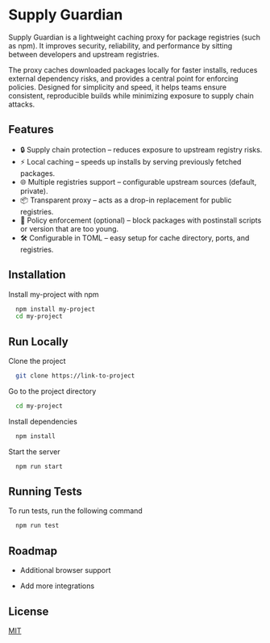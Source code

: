 
# Supply Guardian

Supply Guardian is a lightweight caching proxy for package registries (such as npm). It improves security, reliability, and performance by sitting between developers and upstream registries.

The proxy caches downloaded packages locally for faster installs, reduces external dependency risks, and provides a central point for enforcing policies. Designed for simplicity and speed, it helps teams ensure consistent, reproducible builds while minimizing exposure to supply chain attacks.

## Features

- 🔒 Supply chain protection – reduces exposure to upstream registry risks.
- ⚡ Local caching – speeds up installs by serving previously fetched packages.
- 🌐 Multiple registries support – configurable upstream sources (default, private).
- 📦 Transparent proxy – acts as a drop-in replacement for public registries.
- 📑 Policy enforcement (optional) – block packages with postinstall scripts or version that are too young.
- 🛠️ Configurable in TOML – easy setup for cache directory, ports, and registries.


## Installation

Install my-project with npm

```bash
  npm install my-project
  cd my-project
```
    
## Run Locally

Clone the project

```bash
  git clone https://link-to-project
```

Go to the project directory

```bash
  cd my-project
```

Install dependencies

```bash
  npm install
```

Start the server

```bash
  npm run start
```


## Running Tests

To run tests, run the following command

```bash
  npm run test
```


## Roadmap

- Additional browser support

- Add more integrations


## License

[MIT](https://choosealicense.com/licenses/mit/)

